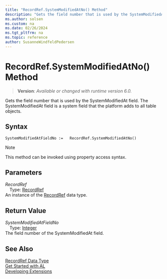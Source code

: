 ```yaml
---
title: "RecordRef.SystemModifiedAtNo() Method"
description: "Gets the field number that is used by the SystemModifiedAt field."
ms.author: solsen
ms.custom: na
ms.date: 02/26/2024
ms.tgt_pltfrm: na
ms.topic: reference
author: SusanneWindfeldPedersen
---
```

[//]: # (START>DO_NOT_EDIT)
[//]: # (IMPORTANT:Do not edit any of the content between here and the END>DO_NOT_EDIT.)
[//]: # (Any modifications should be made in the .xml files in the ModernDev repo.)
# RecordRef.SystemModifiedAtNo() Method
> **Version**: _Available or changed with runtime version 6.0._

Gets the field number that is used by the SystemModifiedAt field. The SystemModifiedAt field is a system field that the platform adds to all table objects.


## Syntax
```AL
SystemModifiedAtFieldNo :=   RecordRef.SystemModifiedAtNo()
```
> [!NOTE]
> This method can be invoked using property access syntax.
## Parameters
*RecordRef*  
&emsp;Type: [RecordRef](recordref-data-type.md)  
An instance of the [RecordRef](recordref-data-type.md) data type.  

## Return Value
*SystemModifiedAtFieldNo*  
&emsp;Type: [Integer](../integer/integer-data-type.md)  
The field number of the SystemModifiedAt field.


[//]: # (IMPORTANT: END>DO_NOT_EDIT)
## See Also
[RecordRef Data Type](recordref-data-type.md)  
[Get Started with AL](../../devenv-get-started.md)  
[Developing Extensions](../../devenv-dev-overview.md)
